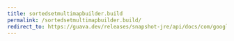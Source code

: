 ```yaml
---
title: sortedsetmultimapbuilder.build
permalink: /sortedsetmultimapbuilder.build/
redirect_to: https://guava.dev/releases/snapshot-jre/api/docs/com/google/common/collect/MultimapBuilder.SortedSetMultimapBuilder.html#build--
---
```

